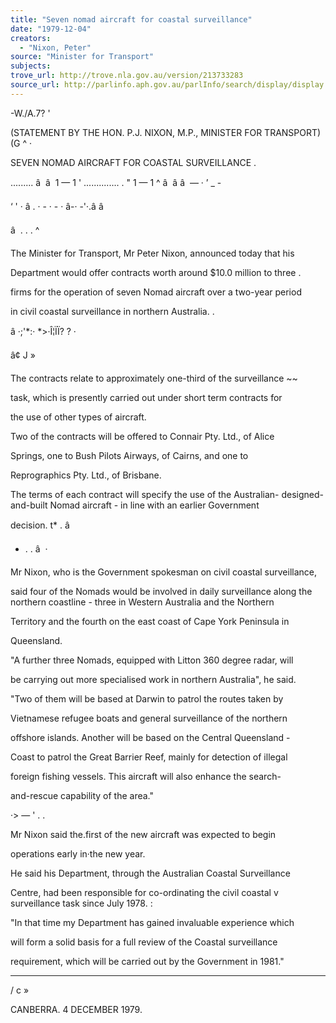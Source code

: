 ```yaml
---
title: "Seven nomad aircraft for coastal surveillance"
date: "1979-12-04"
creators:
  - "Nixon, Peter"
source: "Minister for Transport"
subjects:
trove_url: http://trove.nla.gov.au/version/213733283
source_url: http://parlinfo.aph.gov.au/parlInfo/search/display/display.w3p;query=Id%3A%22media/pressrel/HPR06002591%22
---
```


 -W./A.7? '

 (STATEMENT BY THE HON. P.J. NIXON, M.P., MINISTER FOR TRANSPORT) (G ^  ·

 SEVEN NOMAD AIRCRAFT FOR COASTAL SURVEILLANCE .

 ......... â  â   1  —  1  ' .............. . " 1  —  1  ^  â   â â  —  · ’  _  -

 ‘ '  · â . ·  -  · - ·  â-· -'·.â â  

 â   . . .  ^

 The Minister for Transport, Mr Peter Nixon, announced today that his

 Department would offer contracts worth around $10.0 million to three .

 firms for the operation of seven Nomad aircraft over a two-year period

 in civil coastal surveillance in northern Australia. .

 â ·;'*:· *>·Î¦ÏÏ? ? · 

 â¢ J »

 The contracts relate to approximately one-third of the surveillance ~~ 

 task, which is presently carried out under short term contracts for 

 the use of other types of aircraft.

 Two of the contracts will be offered to Connair Pty. Ltd., of Alice 

 Springs, one to Bush Pilots Airways, of Cairns, and one to 

 Reprographics Pty. Ltd., of Brisbane.

 The terms of each contract will specify the use of the Australian-  designed-and-built Nomad aircraft - in line with an earlier Government 

 decision. t* .  â 

 *  .  .  â   ·

 Mr Nixon, who is the Government spokesman on civil coastal surveillance, 

 said four of the Nomads would be involved in daily surveillance along  the northern coastline - three in Western Australia and the Northern 

 Territory and the fourth on the east coast of Cape York Peninsula in 

 Queensland.

 "A further three Nomads, equipped with Litton 360 degree radar, will 

 be carrying out more specialised work in northern Australia", he said.

 "Two of them will be based at Darwin to patrol the routes taken by 

 Vietnamese refugee boats and general surveillance of the northern 

 offshore islands. Another will be based on the Central Queensland -  

 Coast to patrol the Great Barrier Reef, mainly for detection of illegal 

 foreign fishing vessels. This aircraft will also enhance the search- 

 and-rescue capability of the area."

 ·> — ' . . 

 Mr Nixon said the.first of the new aircraft was expected to begin 

 operations early in·the new year.

 He said his Department, through the Australian Coastal Surveillance 

 Centre, had been responsible for co-ordinating the civil coastal v   surveillance task since July 1978. :

 "In that time my Department has gained invaluable experience which 

 will form a solid basis for a full review of the Coastal surveillance 

 requirement, which will be carried out by the Government in 1981."

 *  * * * * *

 / c »

 CANBERRA. 4 DECEMBER 1979.

